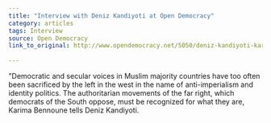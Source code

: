 ```yaml
---
title: "Interview with Deniz Kandiyoti at Open Democracy"
category: articles
tags: Interview
source: Open Democracy
link_to_original: http://www.opendemocracy.net/5050/deniz-kandiyoti-karima-bennoune/your-fatwa-does-not-apply-here
  
---
```

"Democratic and secular voices in Muslim majority countries have too often been sacrificed by the left in the west in the name of anti-imperialism and identity politics. The authoritarian movements of the far right, which democrats of the South oppose, must be recognized for what they are, Karima Bennoune tells Deniz Kandiyoti.

